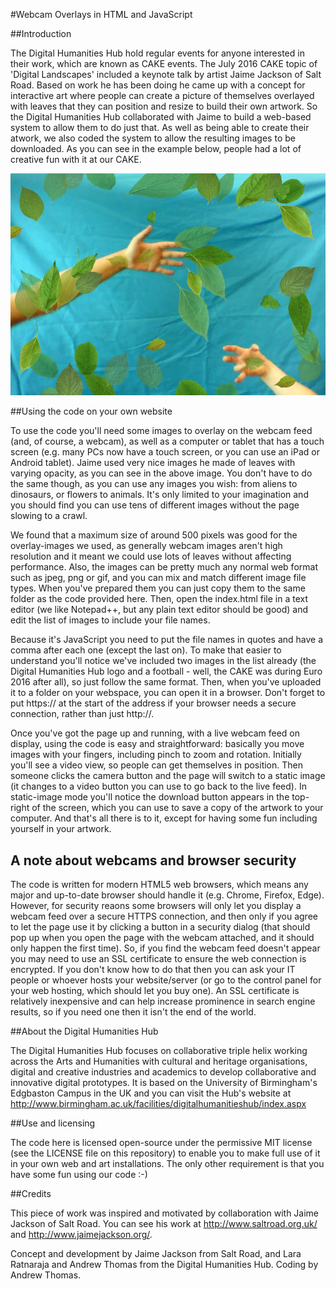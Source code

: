 #Webcam Overlays in HTML and JavaScript

##Introduction

The Digital Humanities Hub hold regular events for anyone interested in their work, which are known as CAKE events. The July 2016 CAKE topic of 'Digital Landscapes' included a keynote talk by artist Jaime Jackson of Salt Road. Based on work he has been doing he came up with a concept for interactive art where people can create a picture of themselves overlayed with leaves that they can position and resize to build their own artwork. So the Digital Humanities Hub collaborated with Jaime to build a web-based system to allow them to do just that. As well as being able to create their atwork, we also coded the system to allow the resulting images to be downloaded. As you can see in the example below, people had a lot of creative fun with it at our CAKE.

![A screenshot of the working code in a browser](./screenshot.jpg)

##Using the code on your own website

To use the code you'll need some images to overlay on the webcam feed (and, of course, a webcam), as well as a computer or tablet that has a touch screen (e.g. many PCs now have a touch screen, or you can use an iPad or Android tablet). Jaime used very nice images he made of leaves with varying opacity, as you can see in the above image. You don't have to do the same though, as you can use any images you wish: from aliens to dinosaurs, or flowers to animals. It's only limited to your imagination and you should find you can use tens of different images without the page slowing to a crawl.

We found that a maximum size of around 500 pixels was good for the overlay-images we used, as generally webcam images aren't high resolution and it meant we could use lots of leaves without affecting performance. Also, the images can be pretty much any normal web format such as jpeg, png or gif, and you can mix and match different image file types. When you've prepared them you can just copy them to the same folder as the code provided here. Then, open the index.html file in a text editor (we like Notepad++, but any plain text editor should be good) and edit the list of images to include your file names.

Because it's JavaScript you need to put the file names in quotes and have a comma after each one (except the last on). To make that easier to understand you'll notice we've included two images in the list already (the Digital Humanities Hub logo and a football - well, the CAKE was during Euro 2016 after all), so just follow the same format. Then, when you've uploaded it to a folder on your webspace, you can open it in a browser. Don't forget to put https:// at the start of the address if your browser needs a secure connection, rather than just http://.

Once you've got the page up and running, with a live webcam feed on display, using the code is easy and straightforward: basically you move images with your fingers, including pinch to zoom and rotation. Initially you'll see a video view, so people can get themselves in position. Then someone clicks the camera button and the page will switch to a static image (it changes to a video button you can use to go back to the live feed). In static-image mode you'll notice the download button appears in the top-right of the screen, which you can use to save a copy of the artwork to your computer. And that's all there is to it, except for having some fun including yourself in your artwork.

## A note about webcams and browser security

The code is written for modern HTML5 web browsers, which means any major and up-to-date browser should handle it (e.g. Chrome, Firefox, Edge). However, for security reaons some browsers will only let you display a webcam feed over a secure HTTPS connection, and then only if you agree to let the page use it by clicking a button in a security dialog (that should pop up when you open the page with the webcam attached, and it should only happen the first time). So, if you find the webcam feed doesn't appear you may need to use an SSL certificate to ensure the web connection is encrypted. If you don't know how to do that then you can ask your IT people or whoever hosts your website/server (or go to the control panel for your web hosting, which should let you buy one). An SSL certificate is relatively inexpensive and can help increase prominence in search engine results, so if you need one then it isn't the end of the world.

##About the Digital Humanities Hub

The Digital Humanities Hub focuses on collaborative triple helix working across the Arts and Humanities with cultural and heritage organisations, digital and creative industries and academics to develop collaborative and innovative digital prototypes. It is based on the University of Birmingham's Edgbaston Campus in the UK and you can visit the Hub's website at http://www.birmingham.ac.uk/facilities/digitalhumanitieshub/index.aspx

##Use and licensing

The code here is licensed open-source under the permissive MIT license (see the LICENSE file on this repository) to enable you to make full use of it in your own web and art installations. The only other requirement is that you have some fun using our code :-)

##Credits

This piece of work was inspired and motivated by collaboration with Jaime Jackson of Salt Road. You can see his work at http://www.saltroad.org.uk/ and http://www.jaimejackson.org/.

Concept and development by Jaime Jackson from Salt Road, and Lara Ratnaraja and Andrew Thomas from the Digital Humanities Hub. Coding by Andrew Thomas.

